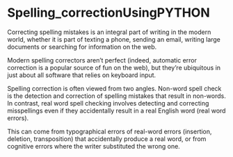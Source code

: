 # Spelling_correctionUsingPYTHON
Correcting spelling mistakes is an integral part of writing in the modern world, whether it is part of texting a phone, sending an email,
writing large documents or searching for information on the web.

Modern spelling correctors aren’t perfect (indeed, automatic error correction is a popular source of fun on the web), 
but they’re ubiquitous in just about all software that relies on keyboard input.

Spelling correction is often viewed from two angles. Non-word spell check is the detection and correction of spelling mistakes that result in non-words. 
In contrast, real word spell checking involves detecting and correcting misspellings even if they accidentally result in a real English word (real word errors).

This can come from typographical errors of real-word errors (insertion, deletion, transposition) that accidentally produce a real word, or from cognitive errors
where the writer substituted the wrong one.
